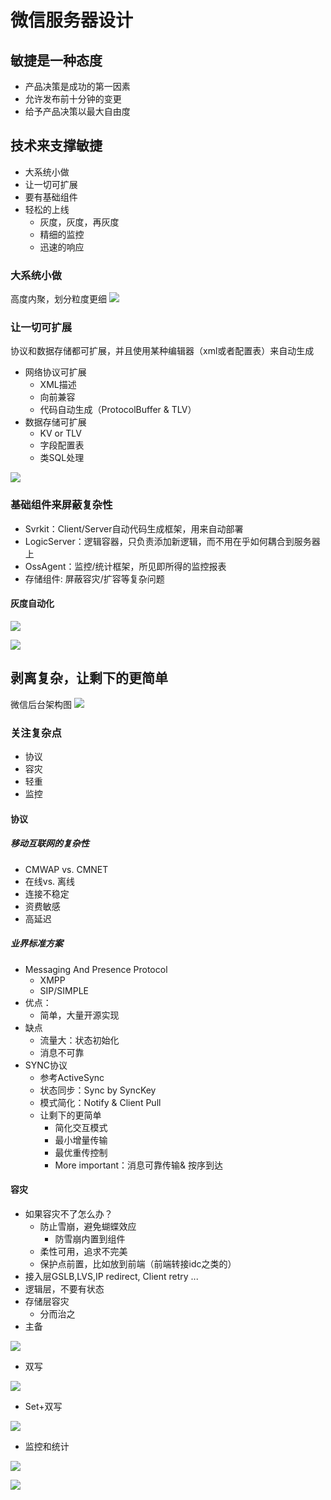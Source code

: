# 微信服务器设计

## 敏捷是一种态度
* 产品决策是成功的第一因素
* 允许发布前十分钟的变更
* 给予产品决策以最大自由度

## 技术来支撑敏捷
* 大系统小做
* 让一切可扩展
* 要有基础组件
* 轻松的上线
  * 灰度，灰度，再灰度
  * 精细的监控
  * 迅速的响应

### 大系统小做
高度内聚，划分粒度更细
![](images/大系统小做.png)

### 让一切可扩展
协议和数据存储都可扩展，并且使用某种编辑器（xml或者配置表）来自动生成
* 网络协议可扩展
  * XML描述
  * 向前兼容
  * 代码自动生成（ProtocolBuffer & TLV）
* 数据存储可扩展
  * KV or TLV
  * 字段配置表
  * 类SQL处理

![](images/使用Interpretor来支持字段扩展.png)

### 基础组件来屏蔽复杂性
* Svrkit：Client/Server自动代码生成框架，用来自动部署
* LogicServer：逻辑容器，只负责添加新逻辑，而不用在乎如何耦合到服务器上
* OssAgent：监控/统计框架，所见即所得的监控报表
* 存储组件: 屏蔽容灾/扩容等复杂问题

#### 灰度自动化
![](images/微信工具灰度发布方式.png)

![](images/微信工具灰度发布方式2.png)

## 剥离复杂，让剩下的更简单
微信后台架构图
![](images/微信后台架构.png)

### 关注复杂点
* 协议
* 容灾
* 轻重
* 监控

#### 协议

##### 移动互联网的复杂性
  * CMWAP vs. CMNET
  * 在线vs. 离线
  * 连接不稳定
  * 资费敏感
  * 高延迟

##### 业界标准方案
* Messaging And Presence Protocol
  * XMPP
  * SIP/SIMPLE
* 优点：
  * 简单，大量开源实现
* 缺点
  * 流量大：状态初始化
  * 消息不可靠
* SYNC协议
  * 参考ActiveSync
  * 状态同步：Sync by SyncKey
  * 模式简化：Notify & Client Pull
  * 让剩下的更简单
    * 简化交互模式
    * 最小增量传输
    * 最优重传控制
    * More important：消息可靠传输& 按序到达

#### 容灾
* 如果容灾不了怎么办？
  * 防止雪崩，避免蝴蝶效应
    * 防雪崩内置到组件
  * 柔性可用，追求不完美
  * 保护点前置，比如放到前端（前端转接idc之类的）
* 接入层GSLB,LVS,IP redirect, Client retry ...
* 逻辑层，不要有状态
* 存储层容灾
  * 分而治之
* 主备

![](images/主备.png)

* 双写

![](images/双写.png)

* Set+双写

![](images/Set模型+双写.png)

* 监控和统计

![](images/监控和统计.png)  

![](images/监控和统计_copy.png)
